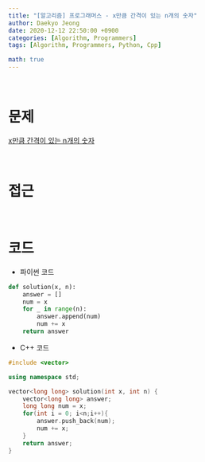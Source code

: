```yaml
---
title: "[알고리즘] 프로그래머스 - x만큼 간격이 있는 n개의 숫자"
author: Daekyo Jeong
date: 2020-12-12 22:50:00 +0900
categories: [Algorithm, Programmers]
tags: [Algorithm, Programmers, Python, Cpp]

math: true
---
```


<br/>

# **문제**


[x만큼 간격이 있는 n개의 숫자](https://programmers.co.kr/learn/courses/30/lessons/12954)

<br/>

# **접근**  


<br/>

# **코드**


- 파이썬 코드   

```py
def solution(x, n):
    answer = []
    num = x
    for _ in range(n):
        answer.append(num)
        num += x
    return answer
```


- C++ 코드

```cpp
#include <vector>

using namespace std;

vector<long long> solution(int x, int n) {
    vector<long long> answer;
    long long num = x;
    for(int i = 0; i<n;i++){
        answer.push_back(num);
        num += x;
    }
    return answer;
}
```



<br/>
